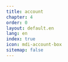 ```yaml
---
title: account
chapter: 4
order: 0
layout: default.en
lang: en
index: true
icon: mdi-account-box
sitemap: false
---
```

